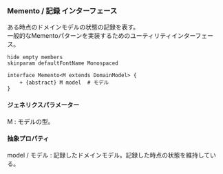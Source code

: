 ### Memento / 記録 インターフェース

ある時点のドメインモデルの状態の記録を表す。  
一般的なMementoパターンを実装するためのユーティリティインターフェース。

```plantuml
hide empty members
skinparam defaultFontName Monospaced

interface Memento<M extends DomainModel> {
    + {abstract} M model  # モデル
}
```

#### ジェネリクスパラメーター

M
: モデルの型。

#### 抽象プロパティ

model / モデル
: 記録したドメインモデル。記録した時点の状態を維持している。
